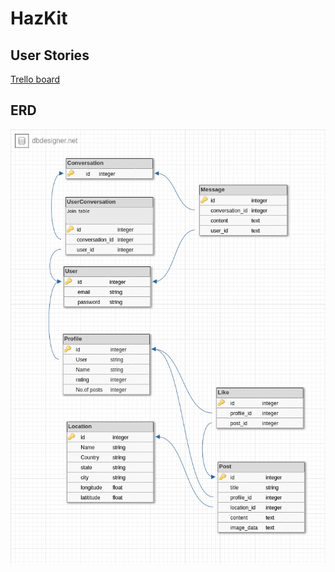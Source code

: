 # HazKit

## User Stories

[Trello board](https://trello.com/b/RUE22nsZ/outdoor-adventuretour-hazard-app)


## ERD

![ERD](app/assets/images/hazkit.png)